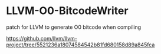 # LLVM-O0-BitcodeWriter
patch for LLVM to generate O0 bitcode when compiling

https://github.com/llvm/llvm-project/tree/5521236a18074584542b81fd680158d89a845fca
